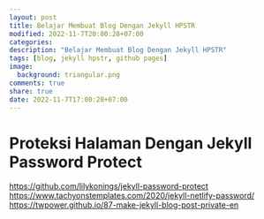 ```yaml
---
layout: post
title: Belajar Membuat Blog Dengan Jekyll HPSTR
modified: 2022-11-7T20:00:28+07:00
categories:
description: "Belajar Membuat Blog Dengan Jekyll HPSTR"
tags: [blog, jekyll hpstr, github pages]
image:
  background: triangular.png
comments: true
share: true
date: 2022-11-7T17:00:28+07:00
---
```


# Proteksi Halaman Dengan Jekyll Password Protect 
https://github.com/lilykonings/jekyll-password-protect
https://www.tachyonstemplates.com/2020/jekyll-netlify-password/
https://twpower.github.io/87-make-jekyll-blog-post-private-en
